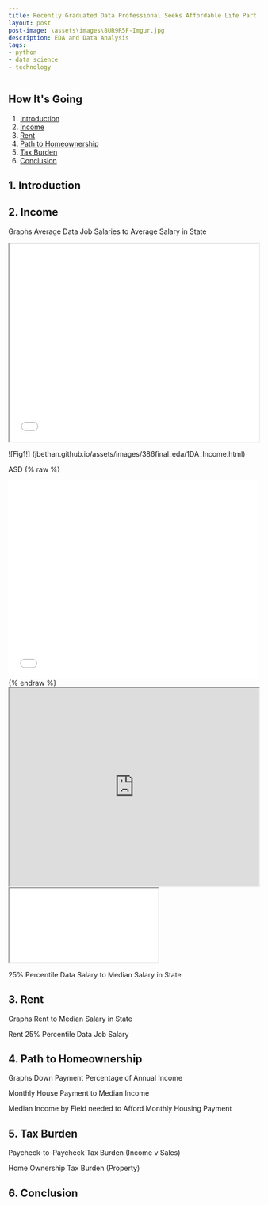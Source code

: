 ```yaml
---
title: Recently Graduated Data Professional Seeks Affordable Life Part 2
layout: post
post-image: \assets\images\8UR9R5F-Imgur.jpg
description: EDA and Data Analysis
tags:
- python
- data science
- technology
---
```


## How It's Going

1. [Introduction](#1-introduction)
2. [Income](#2-income)
3. [Rent](#3-rent)
4. [Path to Homeownership](#4-path-to-homeownership)
5. [Tax Burden](#3-tax-burden)
6. [Conclusion](#6-conclusion)


## 1. Introduction

## 2. Income

Graphs
Average Data Job Salaries to Average Salary in State
<iframe src="jbethan.github.io/assets/images/386final_eda/1DA_Income.html" width="100%" height="400px"></iframe>

![Fig1!] (jbethan.github.io/assets/images/386final_eda/1DA_Income.html)

ASD
{% raw %}
<iframe frameborder="no" marginwidth="0" marginheight="0" width="100%" height="400px" src="jbethan.github.io/assets/images/386final_eda/1DA_Income.html"></iframe>
{% endraw %}


<iframe src="https://github.com/jbethan/jbethan.github.io/blob/jbethan.github.io/assets/images/386final_eda/1DA_Income.html" width="100%" height="400px"></iframe>

<iframe src="jbethan.github.io/assets/images
/chart1.png"></iframe>

25% Percentile Data Salary to Median Salary in State

## 3. Rent

Graphs
Rent to Median Salary in State

Rent 25% Percentile Data Job Salary

## 4. Path to Homeownership

Graphs
Down Payment Percentage of Annual Income

Monthly House Payment to Median Income

Median Income by Field needed to Afford Monthly Housing Payment

## 5. Tax Burden

Paycheck-to-Paycheck Tax Burden (Income v Sales)

Home Ownership Tax Burden (Property)


## 6. Conclusion